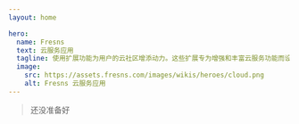 ```yaml
---
layout: home

hero:
  name: Fresns
  text: 云服务应用
  tagline: 使用扩展功能为用户的云社区增添动力。这些扩展专为增强和丰富云服务功能而设计，让您可以在此基础上自由地发挥心中所想。
  image:
    src: https://assets.fresns.com/images/wikis/heroes/cloud.png
    alt: Fresns 云服务应用
---
```


> 还没准备好
